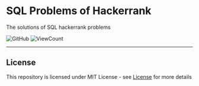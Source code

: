 # SQL Problems of Hackerrank
The solutions of SQL hackerrank problems 


![GitHub](https://img.shields.io/github/license/tawfikhammad/SQL_Problems-Hackerrank?style=flat)
![ViewCount](https://views.whatilearened.today/views/github/tawfikhammad/SQL_Problems-Hackerrank.svg?cache=remove)

---

## License
This repository is licensed under MIT License - see [License](LICENSE) for more details
